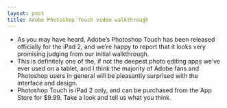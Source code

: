 ```yaml
---
layout: post
title: Adobe Photoshop Touch video walkthrough
---
```

* As you may have heard, Adobe’s Photoshop Touch has been released officially for the iPad 2, and we’re happy to report that it looks very promising judging from our initial walkthrough.
* This is definitely one of the, if not the deepest photo editing apps we’ve ever used on a tablet, and I think the majority of Adobe fans and Photoshop users in general will be pleasantly surprised with the interface and design.
* Photoshop Touch is iPad 2 only, and can be purchased from the App Store for $9.99. Take a look and tell us what you think.

